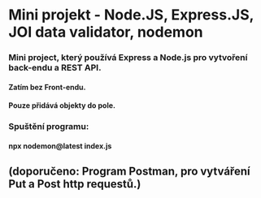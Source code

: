 # Mini projekt - Node.JS, Express.JS, JOI data validator, nodemon
### Mini project, který používá Express a Node.js pro vytvoření back-endu a REST API.
#### Zatím bez Front-endu.
#### Pouze přidává objekty do pole.

### Spuštění programu:
#### npx nodemon@latest index.js

## (doporučeno: Program Postman, pro vytváření Put a Post http requestů.)